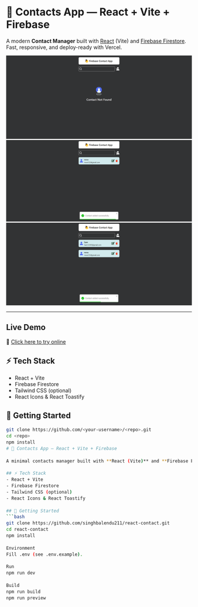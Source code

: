# 📇 Contacts App — React + Vite + Firebase

A modern **Contact Manager** built with [React](https://react.dev/) (Vite) and [Firebase Firestore](https://firebase.google.com/).  
Fast, responsive, and deploy-ready with Vercel.

![preview1](src/assets/preview1.png)
![preview2](src/assets/preview2.png)
![preview3](src/assets/preview3.png)

---
##  Live Demo

🔗 [Click here to try online](https://react-contact-sable.vercel.app/)

## ⚡️ Tech Stack
- React + Vite
- Firebase Firestore
- Tailwind CSS (optional)
- React Icons & React Toastify

## 🚀 Getting Started
```bash
git clone https://github.com/<your-username>/<repo>.git
cd <repo>
npm install
# 📇 Contacts App — React + Vite + Firebase

A minimal contacts manager built with **React (Vite)** and **Firebase Firestore**.

## ⚡️ Tech Stack
- React + Vite
- Firebase Firestore
- Tailwind CSS (optional)
- React Icons & React Toastify

## 🚀 Getting Started
```bash
git clone https://github.com/singhbalendu211/react-contact.git
cd react-contact
npm install 

Environment
Fill .env (see .env.example).

Run
npm run dev

Build
npm run build
npm run preview
